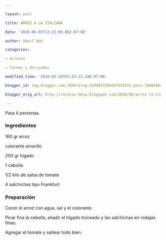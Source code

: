 ```yaml
---

layout: post

title: ARROZ A LA ITALIANA

date: '2010-06-03T13:23:00.002-07:00'

author: Smurf Dad

categories:

- Arroces

- Carnes y derivados

modified_time: '2016-03-16T01:53:13.188-07:00'

blogger_id: tag:blogger.com,1999:blog-5299957599287034512.post-7860246473479739651

blogger_orig_url: http://recetas-desa.blogspot.com/2010/06/arroz-la-italiana.html

---
```


Para 4 personas.

<h3>Ingredientes</h3>

160 gr arroz

colorante amarillo

200 gr hígado

1 cebolla

1/2 kilo de salsa de tomate

4 salchichas tipo Frankfurt

<h3>Preparación</h3>

Cocer el arroz con agua, sal y el colorante.

Picar fina la cebolla, añadir el hígado troceado y las salchichas en rodajas finas.

Agregar el tomate y saltear todo bien.